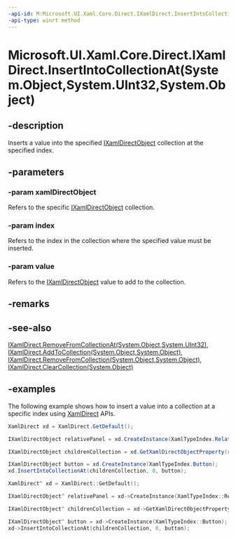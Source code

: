 ```yaml
---
-api-id: M:Microsoft.UI.Xaml.Core.Direct.IXamlDirect.InsertIntoCollectionAt(System.Object,System.UInt32,System.Object)
-api-type: winrt method
---
```


# Microsoft.UI.Xaml.Core.Direct.IXamlDirect.InsertIntoCollectionAt(System.Object,System.UInt32,System.Object)

<!--
public void InsertIntoCollectionAt (object xamlDirectObject, uint index, object value);
-->

## -description

Inserts a value into the specified [IXamlDirectObject](ixamldirectobject.md) collection at the specified index.

## -parameters

### -param xamlDirectObject

Refers to the specific [IXamlDirectObject](ixamldirectobject.md) collection.

### -param index

Refers to the index in the collection where the specified value must be inserted.

### -param value

Refers to the [IXamlDirectObject](ixamldirectobject.md) value to add to the collection.

## -remarks

## -see-also

[IXamlDirect.RemoveFromCollectionAt(System.Object,System.UInt32)](ixamldirect_removefromcollectionat_1329285826.md), [IXamlDirect.AddToCollection(System.Object,System.Object)](ixamldirect_addtocollection_1533490820.md), [IXamlDirect.RemoveFromCollection(System.Object,System.Object)](ixamldirect_removefromcollection_2015158471.md), [IXamlDirect.ClearCollection(System.Object)](ixamldirect_clearcollection_1351804274.md)

## -examples

The following example shows how to insert a value into a collection at a specific index using [XamlDirect](xamldirect.md) APIs.

```C#
XamlDirect xd = XamlDirect.GetDefault();

IXamlDirectObject relativePanel = xd.CreateInstance(XamlTypeIndex.RelativePanel);

IXamlDirectObject childrenCollection = xd.GetXamlDirectObjectProperty(relativePanel, XamlPropertyIndex.Panel_Children);

IXamlDirectObject button = xd.CreateInstance(XamlTypeIndex.Button);
xd.InsertIntoCollectionAt(childrenCollection, 0, button);
```

```CPP
XamlDirect^ xd = XamlDirect::GetDefault();

IXamlDirectObject^ relativePanel = xd->CreateInstance(XamlTypeIndex::RelativePanel);

IXamlDirectObject^ childrenCollection = xd->GetXamlDirectObjectProperty(relativePanel, XamlPropertyIndex::Panel_Children);

IXamlDirectObject^ button = xd->CreateInstance(XamlTypeIndex::Button);
xd->InsertIntoCollectionAt(childrenCollection, 0, button);
```
